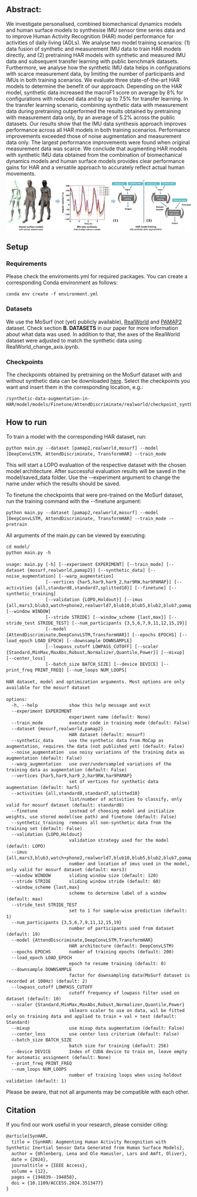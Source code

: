 ## **Abstract:**
We investigate personalised, combined biomechanical dynamics models and human surface models to synthesise IMU sensor time series data and to improve Human Activity Recognition (HAR) model performance for activities of daily living (ADLs). We analyse two model training scenarios: (1) data fusion of synthetic and measurement IMU data to train HAR models directly, and (2) pretraining HAR models with synthetic and measured IMU data and subsequent transfer learning with public benchmark datasets. Furthermore, we analyse how the synthetic IMU data helps in configurations with scarce measurement data, by limiting the number of participants and IMUs in both training scenarios. We evaluate three state-of-the-art HAR models to determine the benefit of our approach. Depending on the HAR model, synthetic data increased the macroF1 score on average by $8$\% for configurations with reduced data and by up to 7.5% for transfer learning. In the transfer learning scenario, combining synthetic data with measurement data during pretraining outperformed the results obtained by pretraining with measurement data only, by an average of 5.2% across the public datasets. Our results show that the IMU data synthesis approach improves performance across all HAR models in both training scenarios. Performance improvements exceeded those of noise augmentation and measurement data only. The largest performance improvements were found when original measurement data was scarce. We conclude that augmenting HAR models with synthetic IMU data obtained from the combination of biomechanical dynamics models and human surface models provides clear performance gains for HAR and a versatile approach to accurately reflect actual human movements.
![alt text](https://github.com/intelligentembeddedsystemslab/synthetic-data-augmentation-in-HAR/blob/main/SynHAR_methods.png?raw=true)

## **Setup** ##

### Requirements ###
Please check the enviroments.yml for required packages. You can create a corresponding Conda environment as follows:
```
conda env create -f environment.yml
```

### Datasets ###
We use the MoSurf (not (yet) publicly available), [RealWorld](https://archive.ics.uci.edu/dataset/231/pamap2+physical+activity+monitoring) and [PAMAP2](https://archive.ics.uci.edu/dataset/231/pamap2+physical+activity+monitoring) dataset.
Check section **B. DATASETS** in our paper for more information about what data was used. In addition to that, the axes of the RealWorld dataset were adjusted to match the synthetic data using RealWorld_change_axis.ipynb.

### Checkpoints ###
The checkpoints obtained by pretraining on the MoSurf dataset with and without synthetic data can be downloaded [here](https://drive.google.com/file/d/1ToUin5PjPGel0LJj4JZ7_xJh7AxGGgwJ/view?usp=drive_link).
Select the checkpoints you want and insert them in the corresponding location, e.g.:
```
/synthetic-data-augmentation-in-HAR/model/models/Finetune/AttendDiscriminate/realworld/checkpoint_synthetic_realworld.pth
```
## **How to run** ##

To train a model with the corresponding HAR dataset, run:
```
python main.py --dataset [pamap2,realworld,mosurf] --model [DeepConvLSTM, AttendDiscriminate, TransformHAR] --train_mode
```
This will start a LOPO evaluation of the respective dataset with the chosen model architecture.
After successful evaluation results will be saved in the model/saved_data folder. Use the --experiment argument to change the name under which the results should be saved.

To finetune the checkpoints that were pre-trained on the MoSurf dataset, run the training command with the --finetune argument:
```
python main.py --dataset [pamap2,realworld,mosurf] --model [DeepConvLSTM, AttendDiscriminate, TransformHAR] --train_mode --pretrain
```

All arguments of the main.py can be viewed by executing:
```
cd model/
python main.py -h

usage: main.py [-h] [--experiment EXPERIMENT] [--train_mode] [--dataset {mosurf,realworld,pamap2}] [--synthetic_data] [--noise_augmentation] [--warp_augmentation]
               [--vertices {har5,har9,har9_2,har9RW,har9PAMAP}] [--activities {all,standard8,standard7,splitted10}] [--finetune] [--synthetic_training]
               [--validation {LOPO,Holdout}] [--imus {all,mars3,blub3,watch+phone2,realworld7,blub10,blub5,blub2,blub7,pamap2_3}] [--window WINDOW]
               [--stride STRIDE] [--window_scheme {last,max}] [--stride_test STRIDE_TEST] [--num_participants {3,5,6,7,9,11,12,15,19}]
               [--model {AttendDiscriminate,DeepConvLSTM,TransformHAR}] [--epochs EPOCHS] [--load_epoch LOAD_EPOCH] [--downsample DOWNSAMPLE]
               [--lowpass_cutoff LOWPASS_CUTOFF] [--scaler {Standard,MinMax,MaxAbs,Robust,Normalizer,Quantile,Power}] [--mixup] [--center_loss]
               [--batch_size BATCH_SIZE] [--device DEVICE] [--print_freq PRINT_FREQ] [--num_loops NUM_LOOPS]

HAR dataset, model and optimization arguments. Most options are only available for the mosurf dataset

options:
  -h, --help            show this help message and exit
  --experiment EXPERIMENT
                        experiment name (default: None)
  --train_mode          execute code in training mode (default: False)
  --dataset {mosurf,realworld,pamap2}
                        HAR dataset (default: mosurf)
  --synthetic_data      use the synthetic data from MoCap as augmentation, requires the data (not published yet) (default: False)
  --noise_augmentation  use noisy variations of the training data as augmentation (default: False)
  --warp_augmentation   use over/undersampled variations of the training data as augmentation (default: False)
  --vertices {har5,har9,har9_2,har9RW,har9PAMAP}
                        set of vertices for synthetic data augmentation (default: har5)
  --activities {all,standard8,standard7,splitted10}
                        list/number of activities to classify, only valid for mosurf dataset (default: standard8)
  --finetune            instead of choosing model and initialize weights, use stored model(see path) and finetune (default: False)
  --synthetic_training  removes all non-synthetic data from the training set (default: False)
  --validation {LOPO,Holdout}
                        validation strategy used for the model (default: LOPO)
  --imus {all,mars3,blub3,watch+phone2,realworld7,blub10,blub5,blub2,blub7,pamap2_3}
                        number and location of imus used in the model, only valid for mosurf dataset (default: mars3)
  --window WINDOW       sliding window size (default: 120)
  --stride STRIDE       sliding window stride (default: 60)
  --window_scheme {last,max}
                        scheme to determine label of a window (default: max)
  --stride_test STRIDE_TEST
                        set to 1 for sample-wise prediction (default: 1)
  --num_participants {3,5,6,7,9,11,12,15,19}
                        number of participants used from dataset (default: 19)
  --model {AttendDiscriminate,DeepConvLSTM,TransformHAR}
                        HAR architecture (default: DeepConvLSTM)
  --epochs EPOCHS       number of training epochs (default: 200)
  --load_epoch LOAD_EPOCH
                        epoch to resume training (default: 0)
  --downsample DOWNSAMPLE
                        factor for downsampling data(MoSurf dataset is recorded at 100Hz) (default: 2)
  --lowpass_cutoff LOWPASS_CUTOFF
                        cutoff frequency of lowpass filter used on dataset (default: 10)
  --scaler {Standard,MinMax,MaxAbs,Robust,Normalizer,Quantile,Power}
                        sklearn scaler to use on data, wil be fitted only on training data and applied to train + val + test (default: Standard)
  --mixup               use mixup data augmentation (default: False)
  --center_loss         use center loss criterium (default: False)
  --batch_size BATCH_SIZE
                        batch size for training (default: 256)
  --device DEVICE       Index of CUDA device to train on, leave empty for automatic assignment (default: None)
  --print_freq PRINT_FREQ
  --num_loops NUM_LOOPS
                        number of training loops when using holdout validation (default: 1)
```
Please be aware, that not all arguments may be compatible with each other.

## **Citation**

If you find our work useful in your research, please consider citing:
```
@article{SynHAR,
  title = {SynHAR: Augmenting Human Activity Recognition with Synthetic Inertial Sensor Data Generated from Human Surface Models},
  author = {Uhlenberg, Lena and Ole Haeusler, Lars and Amft, Oliver},
  date = {2024},
  journaltitle = {IEEE Access},
  volume = {12},
  pages = {194839--194858},
  doi = {10.1109/ACCESS.2024.3513477}
}
```

